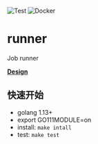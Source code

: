 ![Test](https://github.com/tradingAI/runner/workflows/Test/badge.svg)
![Docker](https://github.com/tradingAI/runner/workflows/Docker/badge.svg)
# runner
Job runner

**[Design](https://github.com/tradingAI/scheduler/blob/doc/docs/README.md)**

## 快速开始
- golang 1.13+
- export GO111MODULE=on
- install: `make intall`
- test: `make test`

